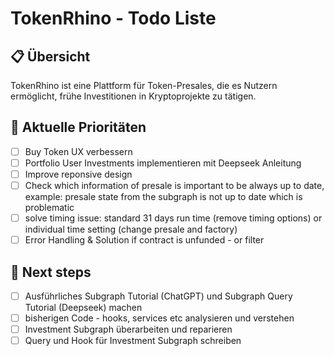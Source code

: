 # TokenRhino - Todo Liste

## 📋 Übersicht
TokenRhino ist eine Plattform für Token-Presales, die es Nutzern ermöglicht, frühe Investitionen in Kryptoprojekte zu tätigen.

## 🚀 Aktuelle Prioritäten
- [ ] Buy Token UX verbessern
- [ ] Portfolio User Investments implementieren mit Deepseek Anleitung
- [ ] Improve reponsive design
- [ ] Check which information of presale is important to be always up to date, example: presale state from the subgraph is not up to date which is problematic
- [ ] solve timing issue: standard 31 days run time (remove timing options) or individual time setting (change presale and factory)
- [ ] Error Handling & Solution if contract is unfunded - or filter

## 🚀 Next steps
- [ ] Ausführliches Subgraph Tutorial (ChatGPT) und Subgraph Query Tutorial (Deepseek) machen
- [ ] bisherigen Code - hooks, services etc analysieren und verstehen
- [ ] Investment Subgraph überarbeiten und reparieren
- [ ] Query und Hook für Investment Subgraph schreiben
